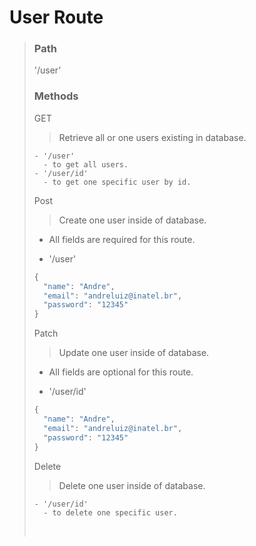 # User Route

> ### Path
> '/user'
>
> ### Methods
> GET
> > Retrieve all or one users existing in database.
>
> ```
> - '/user'
>   - to get all users.
> - '/user/id'
>   - to get one specific user by id.
> ```
>
> Post
> > Create one user inside of database.
>
> - All fields are required for this route.
>
> - '/user'
>
> ```javascript
> {
>   "name": "Andre",
>   "email": "andreluiz@inatel.br",
>   "password": "12345"
> }
> ```
>
> Patch
> > Update one user inside of database.
>
>- All fields are optional for this route.
>
> - '/user/id'
>
> ```javascript
> {
>   "name": "Andre",
>   "email": "andreluiz@inatel.br",
>   "password": "12345"
> }
> ```
>
> Delete
> > Delete one user inside of database.
>
> ```
> - '/user/id'
>   - to delete one specific user.
> ```
>
> <br>
